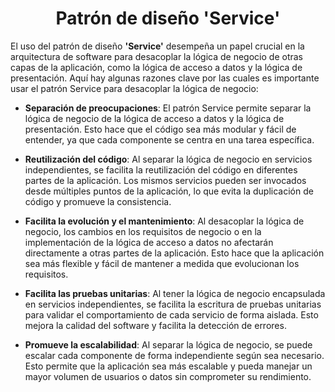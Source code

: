 <h1 align="center">Patrón de diseño 'Service'</h1>
<p>El uso del patrón de diseño <b>'Service'</b> desempeña un papel crucial en la arquitectura de software para desacoplar la lógica de negocio de otras capas de la aplicación, como la lógica de acceso a datos y la lógica de presentación. Aquí hay algunas razones clave por las cuales es importante usar el patrón Service para desacoplar la lógica de negocio:</p>

-    <b>Separación de preocupaciones</b>: El patrón Service permite separar la lógica de negocio de la lógica de acceso a datos y la lógica de presentación. Esto hace que el código sea más modular y fácil de entender, ya que cada componente se centra en una tarea específica.

-    <b>Reutilización del código</b>: Al separar la lógica de negocio en servicios independientes, se facilita la reutilización del código en diferentes partes de la aplicación. Los mismos servicios pueden ser invocados desde múltiples puntos de la aplicación, lo que evita la duplicación de código y promueve la consistencia.

-    <b>Facilita la evolución y el mantenimiento</b>: Al desacoplar la lógica de negocio, los cambios en los requisitos de negocio o en la implementación de la lógica de acceso a datos no afectarán directamente a otras partes de la aplicación. Esto hace que la aplicación sea más flexible y fácil de mantener a medida que evolucionan los requisitos.

-    <b>Facilita las pruebas unitarias</b>: Al tener la lógica de negocio encapsulada en servicios independientes, se facilita la escritura de pruebas unitarias para validar el comportamiento de cada servicio de forma aislada. Esto mejora la calidad del software y facilita la detección de errores.

-    <b>Promueve la escalabilidad</b>: Al separar la lógica de negocio, se puede escalar cada componente de forma independiente según sea necesario. Esto permite que la aplicación sea más escalable y pueda manejar un mayor volumen de usuarios o datos sin comprometer su rendimiento.
